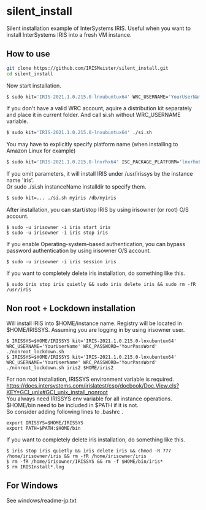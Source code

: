 # silent_install
Silent installation example of InterSystems IRIS. Useful when you want to install InterSystems IRIS into a fresh VM instance.

## How to use

```bash
git clone https://github.com/IRISMeister/silent_install.git
cd silent_install
```
Now start installation.
```bash
$ sudo kit='IRIS-2021.1.0.215.0-lnxubuntux64' WRC_USERNAME='YourUserName' WRC_PASSWORD='YourPassWord' ./si.sh
```
If you don't have a valid WRC account, aquire a distribution kit separately and place it in current folder. And call si.sh without WRC_USERNAME variable.
```bash
$ sudo kit='IRIS-2021.1.0.215.0-lnxubuntux64' ./si.sh
```
You may have to explicitly specify platform name (when installing to Amazon Linux for example)
```bash
$ sudo kit='IRIS-2021.1.0.215.0-lnxrhx64' ISC_PACKAGE_PLATFORM='lnxrhx64' ./si.sh
```

If you omit parameters, it will install IRIS under /usr/irissys by the instance name 'iris'.  
Or sudo ./si.sh instanceName installdir to specify them.

```bash
$ sudo kit=... ./si.sh myiris /db/myiris
```

After installation,  you can start/stop IRIS by using irisowner (or root) O/S account.
```
$ sudo -u irisowner -i iris start iris
$ sudo -u irisowner -i iris stop iris
```
If you enable Operating-system–based authentication, you can bypass password authentication by using irisowner O/S account.
```
$ sudo -u irisowner -i iris session iris
```
If you want to completely delete iris installation, do something like this.
```
$ sudo iris stop iris quietly && sudo iris delete iris && sudo rm -fR /usr/iris
```
## Non root + Lockdown installation
Will install IRIS into $HOME/instance name. Registry will be located in $HOME/IRISSYS.
Assuming you are logging in by using irisowner user.
```
$ IRISSYS=$HOME/IRISSYS kit='IRIS-2021.1.0.215.0-lnxubuntux64' WRC_USERNAME='YourUserName' WRC_PASSWORD='YourPassWord' ./nonroot_lockdown.sh
$ IRISSYS=$HOME/IRISSYS kit='IRIS-2021.1.0.215.0-lnxubuntux64' WRC_USERNAME='YourUserName' WRC_PASSWORD='YourPassWord' ./nonroot_lockdown.sh iris2 $HOME/iris2
```

For non root installation, IRISSYS environment variable is required.  
https://docs.intersystems.com/irislatest/csp/docbook/Doc.View.cls?KEY=GCI_unix#GCI_unix_install_nonroot  
You always need IRISSYS env variable for all instance operations.  $HOME/bin need to be included in $PATH if it is not.  
So consider adding following lines to .bashrc .
```
export IRISSYS=$HOME/IRISSYS
export PATH=$PATH:$HOME/bin
```

If you want to completely delete iris installation, do something like this.
```
$ iris stop iris quietly && iris delete iris && chmod -R 777 /home/irisowner/iris && rm -fR /home/irisowner/iris
$ rm -fR /home/irisowner/IRISSYS && rm -f $HOME/bin/iris*
$ rm IRISInstall*.log
```

## For Windows
See windows/readme-jp.txt 